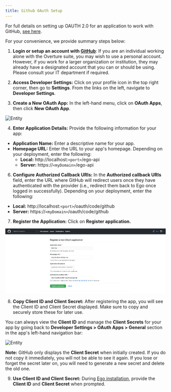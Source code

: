 ```yaml
---
title: Github OAuth Setup
---
```


For full details on setting up OAUTH 2.0 for an application to work with GitHub, <a href="https://docs.github.com/en/developers/apps/building-oauth-apps" target="_blank" rel="noopener noreferrer">see here</a>.

For your convenience, we provide summary steps below:

1. **Login or setup an account with <a href="https://github.com/" target="_blank" rel="noopener noreferrer">GitHub</a>**: If you are an individual working alone with the Overture suite, you may wish to use a personal account. However, if you work for a larger organization or institution, they may already have a designated account that you can or should be using. Please consult your IT department if required.

2. **Access Developer Settings:** Click on your profile icon in the top right corner, then go to **Settings**. From the links on the left, navigate to **Developer Settings**.

3. **Create a New OAuth App:** In the left-hand menu, click on **OAuth Apps**, then click **New OAuth App**.

![Entity](../../assets/github-new-app.png 'GitHub New App')

4. **Enter Application Details:** Provide the following information for your app:

- **Application Name:** Enter a descriptive name for your app.
- **Homepage URL:** Enter the URL to your app's homepage. Depending on your deployment, enter the following:
  - **Local:** http://localhost:`<port>`/ego-api
  - **Server:** https://`<myDomain>`/ego-api

6. **Configure Authorized Callback URIs:** In the **Authorized callback URIs** field, enter the URL where GitHub will redirect users once they have authenticated with the provider (i.e., redirect them back to Ego once logged in successfully). Depending on your deployment, enter the following:

 - **Local:** http://localhost:`<port>`/oauth/code/github
  - **Server:** https://`<myDomain>`/oauth/code/github

7. **Register the Application:** Click on **Register application.**

![Entity](../../assets/github-register-app.png 'GitHub Register App')

8. **Copy Client ID and Client Secret:** After registering the app, you will see the Client ID and Client Secret displayed. Make sure to copy and securely store these for later use.

You can always view the **Client ID** and manage the **Client Secrets** for your app by going back to **Developer Settings > OAuth Apps > General** section in the app's left-hand navigation bar:

![Entity](../../assets/github-client-details.png 'GitHub Client Details')

<Warning> **Note:** GitHub only displays the **Client Secret** when initially created. If you do not copy it immediately, you will not be able to see it again. If you lose or forget the secret later on, you will need to generate a new secret and delete the old one.</Warning>

9. **Use Client ID and Client Secret:** During <a href="/documentation/ego/installation/installation" target="_blank" rel="noopener noreferrer">Ego installation</a>, provide the **Client ID** and **Client Secret** when prompted.
